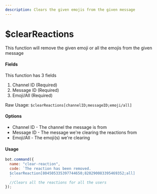 ```yaml
---
description: Clears the given emojis from the given message
---
```


# $clearReactions

This function will remove the given emoji or all the emojis from the given message

#### Fields

This function has 3 fields

1. Channel ID \(Required\)
2. Message ID \(Required\)
3. Emoji/All \(Required\)

Raw Usage: `$clearReactions[channelID;messageID;emoji/all]`

#### Options

* Channel  ID - The channel the message is from
* Message ID - The message we're clearing the reactions from
* Emoji/All - The emoji\(s\) we're clearing

#### Usage

```javascript
bot.command({
  name: "clear-reaction",
  code: `The reaction has been removed.
  $clearReaction[804505335397744650;820290083395469352;all]
  `
  //Clears all the reactions for all the users
});
```





